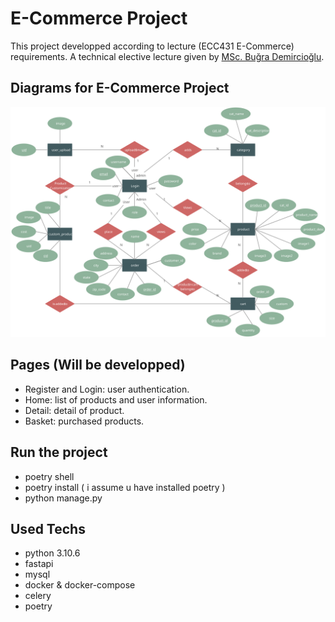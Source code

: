 # E-Commerce Project
This project developped according to lecture (ECC431 E-Commerce) requirements. A technical elective lecture given by [MSc. Buğra Demircioğlu](https://ziraat.neu.edu.tr/akademik-personel/bugra-demircioglu/).

## Diagrams for E-Commerce Project

![Diagram](./conceptdiagram.png)

## Pages (Will be developped)

- Register and Login: user authentication.
- Home: list of products and user information.
- Detail: detail of product.
- Basket: purchased products. 


## Run the project

- poetry shell
- poetry install ( i assume u have installed poetry )
- python manage.py

## Used Techs
- python 3.10.6
- fastapi
- mysql
- docker & docker-compose
- celery
- poetry
